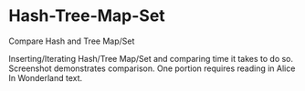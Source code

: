 # Hash-Tree-Map-Set
Compare Hash and Tree Map/Set 

Inserting/Iterating Hash/Tree Map/Set and comparing time it takes to do so.
Screenshot demonstrates comparison.
One portion requires reading in Alice In Wonderland text.
